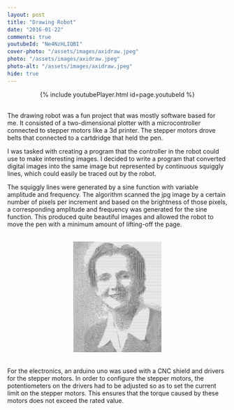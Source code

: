 ```yaml
---
layout: post
title: "Drawing Robot"
date: "2016-01-22"
comments: true
youtubeId: "Ne4NzHLIQBI"
cover-photo: "/assets/images/axidraw.jpeg"
photo: "/assets/images/axidraw.jpeg"
photo-alt: "/assets/images/axidraw.jpeg"
hide: true
---
```

<!-- ![Plotter](/assets/images/axidraw.jpeg){:class="image featured"} -->
<center>{% include youtubePlayer.html id=page.youtubeId %}</center>
<br>

The drawing robot was a fun project that was mostly software based for me. It consisted of a two-dimensional plotter with a microcontroller connected to stepper motors like a 3d printer. The stepper motors drove belts that connected to a cartdridge that held the pen. 

I was tasked with creating a program that the controller in the robot could use to make interesting images. I decided to write a program that converted digital images into the same image but represented by continuous squiggly lines, which could easily be traced out by the robot.

The squiggly lines were generated by a sine function with variable amplitude and frequency. The algorithm scanned the jpg image by a certain number of pixels per increment and based on the brightness of those pixels, a corresponding amplitude and frequency was generated for the sine function. This produced quite beautiful images and allowed the robot to move the pen with a minimum amount of lifting-off the page.

<br>
<!-- Rachel Carson image will go here -->
<!-- ![RachelCarson](/assets/images/rachelCarson.png){:class="image featured"}{width = 50%} -->
<center><img src="/assets/images/rachelCarson.png" alt="Portrait" style="width:40%"></center>
<br>

For the electronics, an arduino uno was used with a CNC shield and drivers for the stepper motors. In order to configure the stepper motors, the potentiometers on the drivers had to be adjusted so as to set the current limit on the stepper motors. This ensures that the torque caused by these motors does not exceed the rated value.